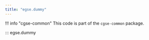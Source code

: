 ```yaml
---
title: "egse.dummy"
---
```


!!! info "cgse-common"
    This code is part of the `cgse-common` package.


::: egse.dummy
